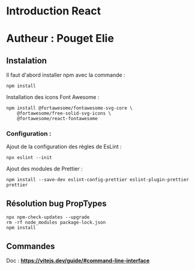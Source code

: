 # Introduction React
# Autheur : Pouget Elie

## Instalation 

Il faut d'abord installer npm avec la commande :

    npm install

Installation des icons Font Awesome : 

    npm install @fortawesome/fontawesome-svg-core \
        @fortawesome/free-solid-svg-icons \
        @fortawesome/react-fontawesome


### Configuration :

Ajout de la configuration des règles de EsLint :

    npx eslint --init

Ajout des modules de Prettier :

    npm install --save-dev eslint-config-prettier eslint-plugin-prettier prettier

## Résolution bug PropTypes

    npx npm-check-updates --upgrade
    rm -rf node_modules package-lock.json
    npm install

## Commandes

Doc : **https://vitejs.dev/guide/#command-line-interface**
